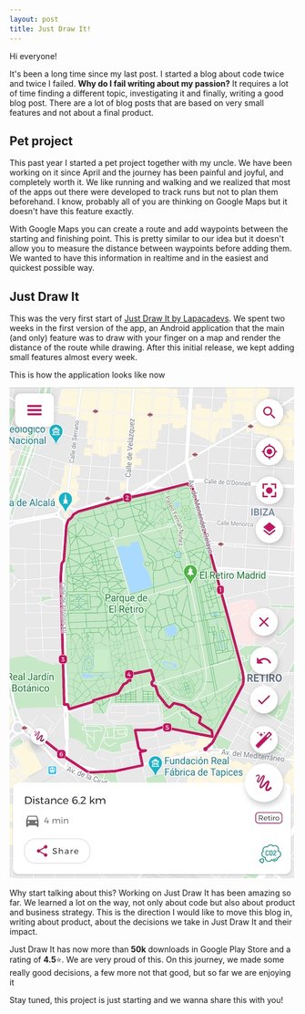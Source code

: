 ```yaml
---
layout: post
title: Just Draw It!
---
```


Hi everyone!

It's been a long time since my last post. I started a blog about code twice and twice I failed. **Why do I fail writing about my passion?** It requires a lot of time finding a different topic, investigating it and finally, writing a good blog post. There are a lot of blog posts that are based on very small features and not about a final product.

## Pet project

This past year I started a pet project together with my uncle. We have been working on it since April and the journey has been painful and joyful, and completely worth it. We like running and walking and we realized that most of the apps out there were developed to track runs but not to plan them beforehand. I know, probably all of you are thinking on Google Maps but it doesn't have this feature exactly.

With Google Maps you can create a route and add waypoints between the starting and finishing point. This is pretty similar to our idea but it doesn't allow you to measure the distance between waypoints before adding them. We wanted to have this information in realtime and in the easiest and quickest possible way.

## Just Draw It

This was the very first start of [Just Draw It by Lapacadevs](https://play.google.com/store/apps/details?id=com.lapacadevs.justdrawit). We spent two weeks in the first version of the app, an Android application that the main (and only) feature was to draw with your finger on a map and render the distance of the route while drawing. After this initial release, we kept adding small features almost every week.

This is how the application looks like now 

![Just Draw It](/public/jdi.jpg)

Why start talking about this? Working on Just Draw It has been amazing so far. We learned a lot on the way, not only about code but also about product and business strategy. This is the direction I would like to move this blog in, writing about product, about the decisions we take in Just Draw It and their impact.

Just Draw It has now more than **50k** downloads in Google Play Store and a rating of **4.5**⭐. We are very proud of this. On this journey, we made some really good decisions, a few more not that good, but so far we are enjoying it

Stay tuned, this project is just starting and we wanna share this with you!